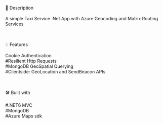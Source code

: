 📝 Description<br><br>
A simple Taxi Service .Net App with Azure Geocoding and Matrix Routing Services <br><br><br>


💡 Features<br><br>
Cookie Authentication <br>
#Resilient Http Requests <br>
#MongoDB GeoSpatial Querying <br>
#Clientside: GeoLocation and SendBeacon APIs <br><br><br>


🛠️ Built with <br><br>
#.NET6 MVC <br>
#MongoDB<br>
#Azure Maps sdk<br>
